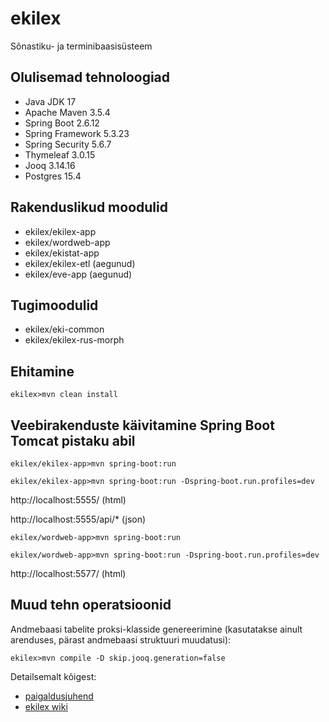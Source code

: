 # ekilex

Sõnastiku- ja terminibaasisüsteem


Olulisemad tehnoloogiad
-----------------------

* Java JDK 17 
* Apache Maven 3.5.4
* Spring Boot 2.6.12
* Spring Framework 5.3.23
* Spring Security 5.6.7
* Thymeleaf 3.0.15
* Jooq 3.14.16
* Postgres 15.4

Rakenduslikud moodulid
----------------------

* ekilex/ekilex-app
* ekilex/wordweb-app
* ekilex/ekistat-app
* ekilex/ekilex-etl (aegunud)
* ekilex/eve-app (aegunud)

Tugimoodulid
------------

* ekilex/eki-common
* ekilex/ekilex-rus-morph

Ehitamine
---------

`ekilex>mvn clean install`

Veebirakenduste käivitamine Spring Boot Tomcat pistaku abil
-----------------------------------------------------------

`ekilex/ekilex-app>mvn spring-boot:run`

`ekilex/ekilex-app>mvn spring-boot:run -Dspring-boot.run.profiles=dev`

http://localhost:5555/ (html)

http://localhost:5555/api/* (json)

`ekilex/wordweb-app>mvn spring-boot:run`

`ekilex/wordweb-app>mvn spring-boot:run -Dspring-boot.run.profiles=dev`

http://localhost:5577/ (html)

Muud tehn operatsioonid
-----------------------

Andmebaasi tabelite proksi-klasside genereerimine (kasutatakse ainult arenduses, pärast andmebaasi struktuuri muudatusi):

`ekilex>mvn compile -D skip.jooq.generation=false`

Detailsemalt kõigest:
* [paigaldusjuhend](doc/ekilex-paigaldusjuhend.pdf)
* [ekilex wiki](https://github.com/tripledev/ekilex/wiki)

